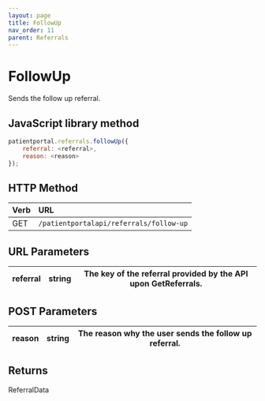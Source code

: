 ```yaml
---
layout: page
title: FollowUp
nav_order: 11
parent: Referrals
---
```


# FollowUp

Sends the follow up referral.

## JavaScript library method

```javascript
patientportal.referrals.followUp({
    referral: <referral>,
    reason: <reason>
});
```

## HTTP Method

| Verb | URL                                               |
|:-----|:--------------------------------------------------|
| GET | `/patientportalapi/referrals/follow-up` |

## URL Parameters

| referral | string | The key of the referral provided by the API upon GetReferrals. |
| --- | --- | --- |

## POST Parameters

| reason | string | The reason why the user sends the follow up referral. |
| --- | --- | --- |

## Returns

ReferralData
